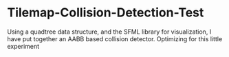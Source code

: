 # Tilemap-Collision-Detection-Test
Using a quadtree data structure, and the SFML library for visualization, I have put together an AABB based collision detector. Optimizing for this little experiment  
